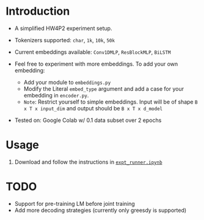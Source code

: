 # Introduction

- A simplified HW4P2 experiment setup.
- Tokenizers supported: `char`, `1k`, `10k`, `50k`
- Current embeddings available: `Conv1DMLP`, `ResBlockMLP`, `BiLSTM`
- Feel free to experiment with more embeddings. To add your own embedding:

  - Add your module to `embeddings.py`
  - Modify the Literal `embed_type` argument and add a case for your embedding in `encoder.py`.
  - `Note`: Restrict yourself to simple embeddings. Input will be of shape `B x T x input_dim` and output should be `B x T x d_model`

- Tested on: Google Colab w/ 0.1 data subset over 2 epochs

# Usage

1. Download and follow the instructions in [`expt_runner.ipynb`](https://colab.research.google.com/drive/1D9NFwKycDLhOpbH15bTvl4tyl30-EDSj?usp=sharing)

# TODO

- Support for pre-training LM before joint training
- Add more decoding strategies (currently only greesdy is supported)
